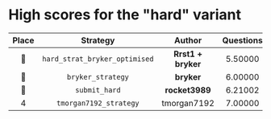 # High scores for the "hard" variant

| Place | Strategy | Author | Questions | Complexity | Source |
|:-----:|:--------:|:------:|:---------:|:----------:|:------:|
| :1st_place_medal: | `hard_strat_bryker_optimised` | **Rrst1 + bryker** | 5.50000 | 359 | `20240918_223240_hard_strat_bryker_optimised.py` |
| :2nd_place_medal: | `bryker_strategy` | **bryker** | 6.00000 | 325 | `20240918_142447_bryker_strategy.py` |
| :3rd_place_medal: | `submit_hard` | **rocket3989** | 6.21002 | 1,023 | `20240918_223032_submit_hard.py` |
| 4 | `tmorgan7192_strategy` | tmorgan7192 | 7.00000 | 432 | `20240917_230605_tmorgan7192_strategy.py` |
